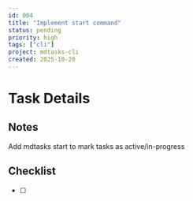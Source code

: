```yaml
---
id: 004
title: "Implement start command"
status: pending
priority: high
tags: ["cli"]
project: mdtasks-cli
created: 2025-10-20
---
```


# Task Details

## Notes
Add mdtasks start <id> to mark tasks as active/in-progress

## Checklist
- [ ] 

